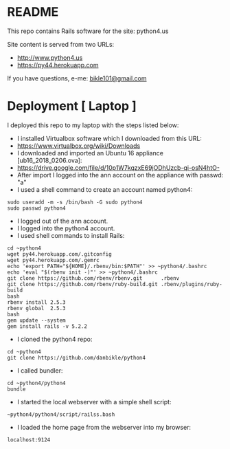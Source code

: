 # README

This repo contains Rails software for the site: python4.us

Site content is served from two URLs:

* http://www.python4.us
* https://py44.herokuapp.com

If you have questions, e-me: bikle101@gmail.com

# Deployment [ Laptop ]

I deployed this repo to my laptop with the steps listed below:

* I installed Virtualbox software which I downloaded from this URL:
* https://www.virtualbox.org/wiki/Downloads
* I downloaded and imported an Ubuntu 16 appliance [ub16_2018_0206.ova]: 
* https://drive.google.com/file/d/10p1W7kqzxE69jODhUzcb-qi-osN4htO-
* After import I logged into the ann account on the appliance with passwd: "a"
* I used a shell command to create an account named python4:
```
sudo useradd -m -s /bin/bash -G sudo python4
sudo passwd python4
```
* I logged out of the ann account.
* I logged into the python4 account.
* I used shell commands to install Rails:
```
cd ~python4
wget py44.herokuapp.com/.gitconfig
wget py44.herokuapp.com/.gemrc
echo 'export PATH="${HOME}/.rbenv/bin:$PATH"' >> ~python4/.bashrc
echo 'eval "$(rbenv init -)"' >> ~python4/.bashrc
git clone https://github.com/rbenv/rbenv.git      .rbenv
git clone https://github.com/rbenv/ruby-build.git .rbenv/plugins/ruby-build
bash
rbenv install 2.5.3
rbenv global  2.5.3
bash
gem update --system
gem install rails -v 5.2.2
```
* I cloned the python4 repo:
```
cd ~python4
git clone https://github.com/danbikle/python4
```
* I called bundler:
```
cd ~python4/python4
bundle
```
* I started the local webserver with a simple shell script:
```
~python4/python4/script/railss.bash
```
* I loaded the home page from the webserver into my browser:
```
localhost:9124
```

